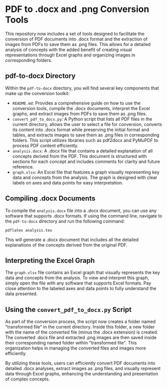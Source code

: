 # PDF to .docx and .png Conversion Tools

This repository now includes a set of tools designed to facilitate the conversion of PDF documents into .docx format and the extraction of images from PDFs to save them as .png files. This allows for a detailed analysis of concepts with the added benefit of creating visual representations through Excel graphs and organizing images in corresponding folders.

## pdf-to-docx Directory

Within the `pdf-to-docx` directory, you will find several key components that make up the conversion toolkit:

- `README.md`: Provides a comprehensive guide on how to use the conversion tools, compile the .docx documents, interpret the Excel graphs, and extract images from PDFs to save them as .png files.
- `convert_pdf_to_docx.py`: A Python script that lists all PDF files in the current directory, allows the user to select a file for conversion, converts its content into .docx format while preserving the initial format and tables, and extracts images to save them as .png files in corresponding folders. This script utilizes libraries such as pdf2docx and PyMuPDF to process PDF content efficiently.
- `analysis.docx`: A .docx file that contains a detailed explanation of all concepts derived from the PDF. This document is structured with sections for each concept and includes comments for clarity and future reference.
- `graph.xlsx`: An Excel file that features a graph visually representing key data and concepts from the analysis. The graph is designed with clear labels on axes and data points for easy interpretation.

## Compiling .docx Documents

To compile the `analysis.docx` file into a .docx document, you can use any software that supports .docx formats. If using the command line, navigate to the `pdf-to-docx` directory and run the following command:

```
pdflatex analysis.tex
```

This will generate a .docx document that includes all the detailed explanations of the concepts derived from the original PDF.

## Interpreting the Excel Graph

The `graph.xlsx` file contains an Excel graph that visually represents the key data and concepts from the analysis. To view and interpret this graph, simply open the file with any software that supports Excel formats. Pay close attention to the labeled axes and data points to fully understand the data presented.

## Using the `convert_pdf_to_docx.py` Script

As part of the conversion process, the script now creates a folder named "transformed file" in the current directory. Inside this folder, a new folder with the name of the converted file (minus the .docx extension) is created. The converted .docx file and extracted .png images are then saved inside their corresponding named folder within "transformed file". This organization helps in managing the converted files and images more efficiently.

By utilizing these tools, users can efficiently convert PDF documents into detailed .docx analyses, extract images as .png files, and visually represent data through Excel graphs, enhancing the understanding and presentation of complex concepts.
